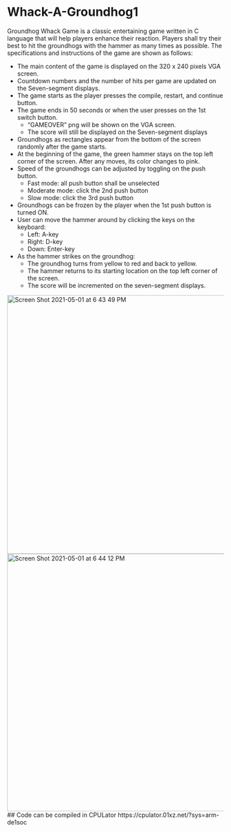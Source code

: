 # Whack-A-Groundhog1
Groundhog Whack Game is a classic entertaining game written in C language that will help players enhance their reaction. Players shall try their best to hit the groundhogs with the hammer as many times as possible. The specifications and instructions of the game are shown as follows:

* The main content of the game is displayed on the 320 x 240 pixels VGA screen.
* Countdown numbers and the number of hits per game are updated on the Seven-segment displays.
* The game starts as the player presses the compile, restart, and continue button.
* The game ends in 50 seconds or when the user presses on the 1st switch button.
  * “GAMEOVER” png will be shown on the VGA screen.
  * The score will still be displayed on the Seven-segment displays
* Groundhogs as rectangles appear from the bottom of the screen randomly after the game starts.
* At the beginning of the game, the green hammer stays on the top left corner of the screen. After any moves, its color changes to pink.
* Speed of the groundhogs can be adjusted by toggling on the push button.
  * Fast mode: all push button shall be unselected
  * Moderate mode: click the 2nd push button 
  * Slow mode: click the 3rd push button
* Groundhogs can be frozen by the player when the 1st push button is turned ON.
* User can move the hammer around by clicking the keys on the keyboard:
  * Left: A-key
  * Right: D-key
  * Down: Enter-key
* As the hammer strikes on the groundhog:
  * The groundhog turns from yellow to red and back to yellow.
  * The hammer returns to its starting location on the top left corner of the screen.
  * The score will be incremented on the seven-segment displays.
<img width="602" alt="Screen Shot 2021-05-01 at 6 43 49 PM" src="https://user-images.githubusercontent.com/56233967/116796767-2f073e00-aaad-11eb-86cb-4fb8db0de43a.png">

<img width="599" alt="Screen Shot 2021-05-01 at 6 44 12 PM" src="https://user-images.githubusercontent.com/56233967/116796772-39c1d300-aaad-11eb-91e2-0ad6ea35713b.png">
## Code can be compiled in CPULator
https://cpulator.01xz.net/?sys=arm-de1soc
